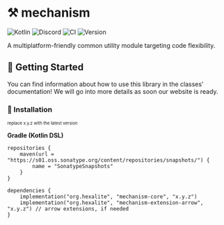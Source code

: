 # ⚒ mechanism

![Kotlin](https://img.shields.io/badge/kotlin-%230095D5.svg?style=for-the-badge&logo=kotlin&logoColor=white&color=0d1117)
![Discord](https://img.shields.io/discord/908438033613848596?style=for-the-badge&logo=discord&logoColor=white&colorA=0d1117&colorB=1a222e)
![CI](https://img.shields.io/github/workflow/status/playhexalite/mechanism/Kotlin%20CI%20with%20Gradle.svg?colorA=0d1117&colorB=1a222e&label=Workflow&style=for-the-badge&logo=githubactions&logoColor=white)
![Version](https://img.shields.io/nexus/s/org.hexalite/mechanism-core?server=https%3A%2F%2Fs01.oss.sonatype.org?colorA=0d1117&colorB=1a222e&label=Maven&style=for-the-badge&logo=maven&logoColor=white)

A multiplatform-friendly common utility module targeting code flexibility.

## 🎏 Getting Started

You can find information about how to use this library in the classes' documentation! We will go into more details as
soon our website is ready.

### 🐚 Installation

<sup><sub>replace x.y.z with the latest version</sub></sup>

**Gradle (Kotlin DSL)**
```
repositories {
    maven(url = "https://s01.oss.sonatype.org/content/repositories/snapshots/") {
        name = "SonatypeSnapshots"
    }
}

dependencies {
    implementation("org.hexalite", "mechanism-core", "x.y.z")
    implementation("org.hexalite", "mechanism-extension-arrow", "x.y.z") // arrow extensions, if needed
}
```


